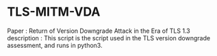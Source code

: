 # TLS-MITM-VDA
Paper       : Return of Version Downgrade Attack in the Era of TLS 1.3
description : This script is the script used in the TLS version downgrade assessment, and runs in python3.

